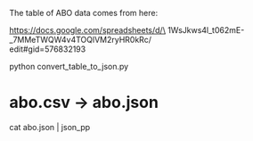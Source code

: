 
The table of ABO data comes from here:

https://docs.google.com/spreadsheets/d/\
1WsJkws4l_t062mE-_7MMeTWQW4v4TOQlVM2ryHR0kRc/\
edit#gid=576832193



python convert_table_to_json.py 
# abo.csv -> abo.json

cat abo.json | json_pp 
